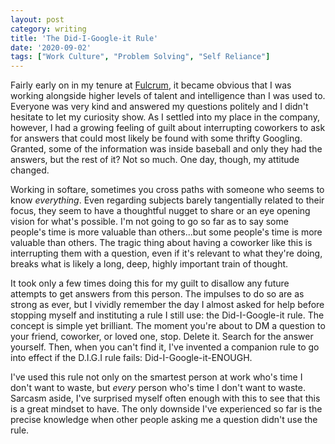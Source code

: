 ```yaml
---
layout: post
category: writing
title: 'The Did-I-Google-it Rule'
date: '2020-09-02'
tags: ["Work Culture", "Problem Solving", "Self Reliance"]
---
```


Fairly early on in my tenure at [Fulcrum](https://www.fulcrumapp.com), it became obvious that I was working alongside higher levels of talent and intelligence than I was used to. Everyone was very kind and answered my questions politely and I didn't hesitate to let my curiosity show. As I settled into my place in the company, however, I had a growing feeling of guilt about interrupting coworkers to ask for answers that could most likely be found with some thrifty Googling. Granted, some of the information was inside baseball and only they had the answers, but the rest of it? Not so much. One day, though, my attitude changed.

<!--more-->

Working in softare, sometimes you cross paths with someone who seems to know _everything_. Even regarding subjects barely tangentially related to their focus, they seem to have a thoughtful nugget to share or an eye opening vision for what's possible. I'm not going to go so far as to say some people's time is more valuable than others...but some people's time is more valuable than others. The tragic thing about having a coworker like this is interrupting them with a question, even if it's relevant to what they're doing, breaks what is likely a long, deep, highly important train of thought.

It took only a few times doing this for my guilt to disallow any future attempts to get answers from this person. The impulses to do so are as strong as ever, but I vividly remember the day I almost asked for help before stopping myself and instituting a rule I still use: the Did-I-Google-it rule. The concept is simple yet brilliant. The moment you're about to DM a question to your friend, coworker, or loved one, stop. Delete it. Search for the answer yourself. Then, when you can't find it, I've invented a companion rule to go into effect if the D.I.G.I rule fails: Did-I-Google-it-ENOUGH.

I've used this rule not only on the smartest person at work who's time I don't want to waste, but _every_ person who's time I don't want to waste. Sarcasm aside, I've surprised myself often enough with this to see that this is a great mindset to have. The only downside I've experienced so far is the precise knowledge when other people asking me a question didn't use the rule.
